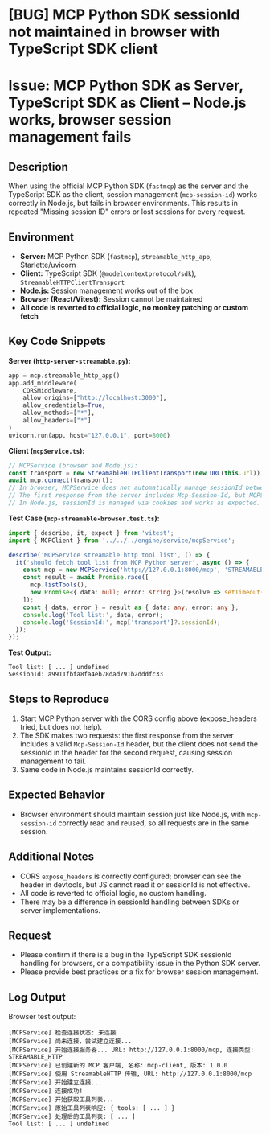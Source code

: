 # [BUG] MCP Python SDK sessionId not maintained in browser with TypeScript SDK client

# Issue: MCP Python SDK as Server, TypeScript SDK as Client – Node.js works, browser session management fails

## Description

When using the official MCP Python SDK (`fastmcp`) as the server and the TypeScript SDK as the client, session management (`mcp-session-id`) works correctly in Node.js, but fails in browser environments. This results in repeated "Missing session ID" errors or lost sessions for every request.

## Environment

- **Server:** MCP Python SDK (`fastmcp`), `streamable_http_app`, Starlette/uvicorn
- **Client:** TypeScript SDK (`@modelcontextprotocol/sdk`), `StreamableHTTPClientTransport`
- **Node.js:** Session management works out of the box
- **Browser (React/Vitest):** Session cannot be maintained
- **All code is reverted to official logic, no monkey patching or custom fetch**

## Key Code Snippets

**Server (`http-server-streamable.py`):**
```python
app = mcp.streamable_http_app()
app.add_middleware(
    CORSMiddleware,
    allow_origins=["http://localhost:3000"],
    allow_credentials=True,
    allow_methods=["*"],
    allow_headers=["*"]
)
uvicorn.run(app, host="127.0.0.1", port=8000)
```

**Client (`mcpService.ts`):**
```typescript
// MCPService (browser and Node.js):
const transport = new StreamableHTTPClientTransport(new URL(this.url));
await mcp.connect(transport);
// In browser, MCPService does not automatically manage sessionId between requests.
// The first response from the server includes Mcp-Session-Id, but MCPService does not persist or inject it for subsequent requests.
// In Node.js, sessionId is managed via cookies and works as expected.
```

**Test Case (`mcp-streamable-browser.test.ts`):**
```typescript
import { describe, it, expect } from 'vitest';
import { MCPClient } from '../../../engine/service/mcpService';

describe('MCPService streamable http tool list', () => {
  it('should fetch tool list from MCP Python server', async () => {
    const mcp = new MCPService('http://127.0.0.1:8000/mcp', 'STREAMABLE_HTTP');
    const result = await Promise.race([
      mcp.listTools(),
      new Promise<{ data: null; error: string }>(resolve => setTimeout(() => resolve({ data: null, error: 'timeout' }), 5000))
    ]);
    const { data, error } = result as { data: any; error: any };
    console.log('Tool list:', data, error);
    console.log('SessionId:', mcp['transport']?.sessionId);
  });
});
```

**Test Output:**
```text
Tool list: [ ... ] undefined
SessionId: a9911fbfa8fa4eb78dad791b2dddfc33
```

## Steps to Reproduce

1. Start MCP Python server with the CORS config above (expose_headers tried, but does not help).
2. The SDK makes two requests: the first response from the server includes a valid `Mcp-Session-Id` header, but the client does not send the sessionId in the header for the second request, causing session management to fail.
3. Same code in Node.js maintains sessionId correctly.

## Expected Behavior

- Browser environment should maintain session just like Node.js, with `mcp-session-id` correctly read and reused, so all requests are in the same session.

## Additional Notes

- CORS `expose_headers` is correctly configured; browser can see the header in devtools, but JS cannot read it or sessionId is not effective.
- All code is reverted to official logic, no custom handling.
- There may be a difference in sessionId handling between SDKs or server implementations.

## Request

- Please confirm if there is a bug in the TypeScript SDK sessionId handling for browsers, or a compatibility issue in the Python SDK server.
- Please provide best practices or a fix for browser session management.

## Log Output

Browser test output:
```text
[MCPService] 检查连接状态: 未连接
[MCPService] 尚未连接，尝试建立连接...
[MCPService] 开始连接服务器... URL: http://127.0.0.1:8000/mcp, 连接类型: STREAMABLE_HTTP
[MCPService] 已创建新的 MCP 客户端, 名称: mcp-client, 版本: 1.0.0
[MCPService] 使用 StreamableHTTP 传输, URL: http://127.0.0.1:8000/mcp
[MCPService] 开始建立连接...
[MCPService] 连接成功!
[MCPService] 开始获取工具列表...
[MCPService] 原始工具列表响应: { tools: [ ... ] }
[MCPService] 处理后的工具列表: [ ... ]
Tool list: [ ... ] undefined
```
